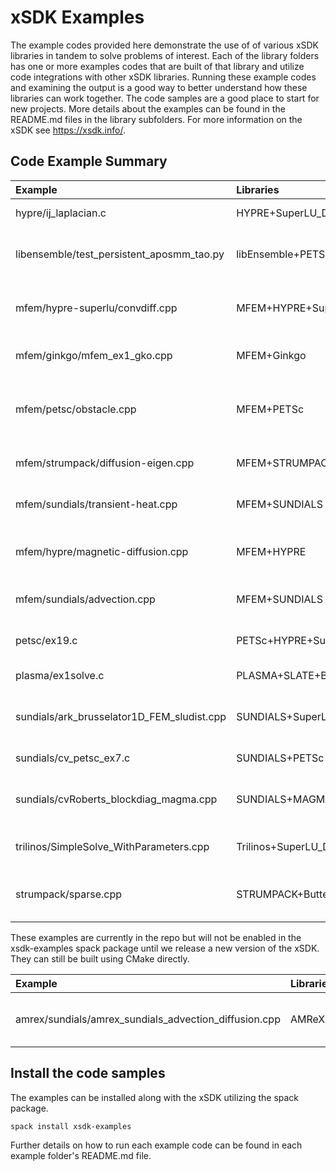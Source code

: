 # xSDK Examples

The example codes provided here demonstrate the use of of various xSDK libraries in tandem to solve problems of 
interest.  Each of the library folders has one or more examples codes that are built of that library 
and utilize code integrations with other xSDK libraries.  Running these example codes and
examining the output is a good way to better understand how these libraries can work together. The
code samples are a good place to start for new projects.  More details about the examples can be found 
in the README.md files in the library subfolders.  For more information on the xSDK see <https://xsdk.info/>.

## Code Example Summary

| Example                                               | Libraries                | Description                                       | GPUs           |
|:------------------------------------------------------|:-------------------------|:--------------------------------------------------|:---------------|
| hypre/ij_laplacian.c                                  | HYPRE+SuperLU_Dist       | 2D Laplacian problem                              |                |
| libensemble/test_persistent_aposmm_tao.py             | libEnsemble+PETSc        | 2D constrained optimization problem               |                |
| mfem/hypre-superlu/convdiff.cpp                       | MFEM+HYPRE+SuperLU_Dist  | 2D steady state convective diffusion              |                |
| mfem/ginkgo/mfem_ex1_gko.cpp                          | MFEM+Ginkgo              | 2D Poisson problem with Ginko solver              |                |
| mfem/petsc/obstacle.cpp                               | MFEM+PETSc               | Membrane obstacle problem (min energy functional) |                |
| mfem/strumpack/diffusion-eigen.cpp                    | MFEM+STRUMPACK+HYPRE     | Diffusion eigenvalue problem                      |                |
| mfem/sundials/transient-heat.cpp                      | MFEM+SUNDIALS            | 2D Transient nonlinear heat conduction            |                |
| mfem/hypre/magnetic-diffusion.cpp                     | MFEM+HYPRE               | Steady state magnetic diffusion problem           | ![cuda] ![hip] |
| mfem/sundials/advection.cpp                           | MFEM+SUNDIALS            | 2D Time-dependent advection                       | ![cuda]        |
| petsc/ex19.c                                          | PETSc+HYPRE+SuperLU_Dist | 2D nonlinear driven cavity problem                | ![cuda]        |
| plasma/ex1solve.c                                     | PLASMA+SLATE+BLASPP      | Linear system direct solution                     | ![cuda]        |
| sundials/ark_brusselator1D_FEM_sludist.cpp            | SUNDIALS+SuperLU_Dist    | Chemical kinetics brusselator problem             |                |
| sundials/cv_petsc_ex7.c                               | SUNDIALS+PETSc           | 2D nonlinear PDE solution                         |                |
| sundials/cvRoberts_blockdiag_magma.cpp                | SUNDIALS+MAGMA           | Solves a group of chemical kinetics ODEs          | ![cuda] ![hip] | 
| trilinos/SimpleSolve_WithParameters.cpp               | Trilinos+SuperLU_Dist    | Small linear system direct solution               |                |
| strumpack/sparse.cpp                                  | STRUMPACK+ButterflyPACK  | 3D Poisson problem with STRUMPACK preconditioner  |                |

These examples are currently in the repo but will not be enabled in the xsdk-examples spack package until we release a new version of the xSDK.
They can still be built using CMake directly.

| Example                                               | Libraries                | Description                                       | GPUs           |
|:------------------------------------------------------|:-------------------------|:--------------------------------------------------|:---------------|
| amrex/sundials/amrex_sundials_advection_diffusion.cpp | AMReX+SUNDIALS           | 2D Advection-diffusion problem                    | ![cuda] ![hip] |

## Install the code samples

The examples can be installed along with the xSDK utilizing the spack package.
```
spack install xsdk-examples
```

Further details on how to run each example code can be found in each example folder's README.md file.


[cuda]: https://img.shields.io/badge/-cuda-brightgreen?style=flat "CUDA"
[hip]: https://img.shields.io/badge/-hip-red?style=flat "HIP"
